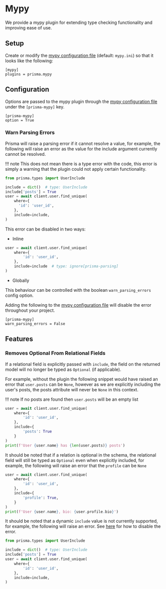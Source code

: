 # Mypy

We provide a mypy plugin for extending type checking functionality and improving ease of use.

## Setup

Create or modify the [mypy configuration file](https://mypy.readthedocs.io/en/stable/config_file.html) (default: `mypy.ini`) so that it looks like the following:

```
[mypy]
plugins = prisma.mypy
```

## Configuration

Options are passed to the mypy plugin through the [mypy configuration file](https://mypy.readthedocs.io/en/stable/config_file.html) under the `[prisma-mypy]` key.

```
[prisma-mypy]
option = True
```

### Warn Parsing Errors

Prisma will raise a parsing error if it cannot resolve a value, for example, the following will raise an error as the value for the include argument currently cannot be resolved.

!!! note
    This does not mean there is a type error with the code, this error is simply a warning that the plugin could not apply certain functionality.

```py
from prisma.types import UserInclude

include = dict()  # type: UserInclude
include['posts'] = True
user = await client.user.find_unique(
    where={
      'id': 'user_id',
    },
    include=include,
)
```

This error can be disabled in two ways:

* Inline

```py
user = await client.user.find_unique(
    where={
        'id': 'user_id',
    },
    include=include  # type: ignore[prisma-parsing]
)
```

* Globally

This behaviour can be controlled with the boolean `warn_parsing_errors` config option.

Adding the following to the [mypy configuration file](https://mypy.readthedocs.io/en/stable/config_file.html) will disable the error throughout your project.

```
[prisma-mypy]
warn_parsing_errors = False
```

## Features

### Removes Optional From Relational Fields

If a relational field is explicitly passed with `include`, the field on the returned model will no longer be typed as `Optional` (if applicable).

For example, without the plugin the following snippet would have raised an error that `user.posts` can be `None`, however as we are explicitly including the user's posts, the posts attribute will never be `None` in this context.

!!! note
    If no posts are found then `user.posts` will be an empty list

```py
user = await client.user.find_unique(
    where={
        'id': 'user_id',
    },
    include={
        'posts': True
    }
)
print(f'User {user.name} has {len(user.posts)} posts')
```

It should be noted that if a relation is optional in the schema, the relational field will still be typed as `Optional` even when explicitly included, for example, the following will raise an error that the `profile` can be `None`

```py
user = await client.user.find_unique(
    where={
        'id': 'user_id',
    },
    include={
        'profile': True,
    }
)
print(f'User {user.name}, bio: {user.profile.bio}')
```

It should be noted that a dynamic `include` value is not currently supported, for example, the following will raise an error. See [here](#warn-parsing-errors) for how to disable the error.

```py
from prisma.types import UserInclude

include = dict()  # type: UserInclude
include['posts'] = True
user = await client.user.find_unique(
    where={
        'id': 'user_id',
    },
    include=include,
)
```
